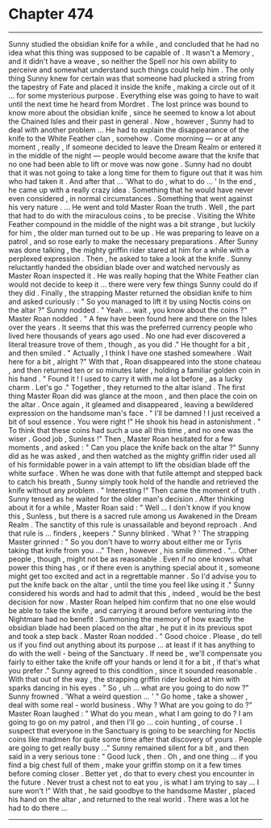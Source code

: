 
# Chapter 474


---

Sunny studied the obsidian knife for a while , and concluded that he had no idea what this thing was supposed to be capable of . It wasn't a Memory , and it didn't have a weave , so neither the Spell nor his own ability to perceive and somewhat understand such things could help him .
The only thing Sunny knew for certain was that someone had plucked a string from the tapestry of Fate and placed it inside the knife , making a circle out of it … for some mysterious purpose .
Everything else was going to have to wait until the next time he heard from Mordret . The lost prince was bound to know more about the obsidian knife , since he seemed to know a lot about the Chained Isles and their past in general .
Now , however , Sunny had to deal with another problem …
He had to explain the disappearance of the knife to the White Feather clan , somehow .
Come morning — or at any moment , really , if someone decided to leave the Dream Realm or entered it in the middle of the night — people would become aware that the knife that no one had been able to lift or move was now gone .
Sunny had no doubt that it was not going to take a long time for them to figure out that it was him who had taken it .
And after that ...
'What to do , what to do … '
In the end , he came up with a really crazy idea . Something that he would have never even considered , in normal circumstances . Something that went against his very nature .
… He went and told Master Roan the truth .
Well , the part that had to do with the miraculous coins , to be precise .
Visiting the White Feather compound in the middle of the night was a bit strange , but luckily for him , the older man turned out to be up . He was preparing to leave on a patrol , and so rose early to make the necessary preparations .
After Sunny was done talking , the mighty griffin rider stared at him for a while with a perplexed expression . Then , he asked to take a look at the knife .
Sunny reluctantly handed the obsidian blade over and watched nervously as Master Roan inspected it . He was really hoping that the White Feather clan would not decide to keep it … there were very few things Sunny could do if they did .
Finally , the strapping Master returned the obsidian knife to him and asked curiously :
" So you managed to lift it by using Noctis coins on the altar ?"
Sunny nodded .
" Yeah … wait , you know about the coins ?"
Master Roan nodded .
" A few have been found here and there on the Isles over the years . It seems that this was the preferred currency people who lived here thousands of years ago used . No one had ever discovered a literal treasure trove of them , though , as you did ."
He thought for a bit , and then smiled .
" Actually , I think I have one stashed somewhere . Wait here for a bit , alright ?"
With that , Roan disappeared into the stone chateau , and then returned ten or so minutes later , holding a familiar golden coin in his hand .
" Found it ! I used to carry it with me a lot before , as a lucky charm . Let's go ."
Together , they returned to the altar island .
The first thing Master Roan did was glance at the moon , and then place the coin on the altar . Once again , it gleamed and disappeared , leaving a bewildered expression on the handsome man's face .
" I'll be damned ! I just received a bit of soul essence . You were right !"
He shook his head in astonishment .
" To think that these coins had such a use all this time , and no one was the wiser . Good job , Sunless !"
Then , Master Roan hesitated for a few moments , and asked :
" Can you place the knife back on the altar ?"
Sunny did as he was asked , and then watched as the mighty griffin rider used all of his formidable power in a vain attempt to lift the obsidian blade off the white surface . When he was done with that futile attempt and stepped back to catch his breath , Sunny simply took hold of the handle and retrieved the knife without any problem .
" Interesting !"
Then came the moment of truth . Sunny tensed as he waited for the older man's decision .
After thinking about it for a while , Master Roan said :
" Well … I don't know if you know this , Sunless , but there is a sacred rule among us Awakened in the Dream Realm . The sanctity of this rule is unassailable and beyond reproach . And that rule is … finders , keepers ."
Sunny blinked .
'What ? '
The strapping Master grinned :
" So you don't have to worry about either me or Tyris taking that knife from you …"
Then , however , his smile dimmed .
"... Other people , though , might not be as reasonable . Even if no one knows what power this thing has , or if there even is anything special about it , someone might get too excited and act in a regrettable manner . So I'd advise you to put the knife back on the altar , until the time you feel like using it ."
Sunny considered his words and had to admit that this , indeed , would be the best decision for now . Master Roan helped him confirm that no one else would be able to take the knife , and carrying it around before venturing into the Nightmare had no benefit .
Summoning the memory of how exactly the obsidian blade had been placed on the altar , he put it in its previous spot and took a step back .
Master Roan nodded .
" Good choice . Please , do tell us if you find out anything about its purpose … at least if it has anything to do with the well - being of the Sanctuary . If need be , we'll compensate you fairly to either take the knife off your hands or lend it for a bit , if that's what you prefer ."
Sunny agreed to this condition , since it sounded reasonable .
With that out of the way , the strapping griffin rider looked at him with sparks dancing in his eyes .
" So , uh … what are you going to do now ?"
Sunny frowned .
'What a weird question … '
" Go home , take a shower , deal with some real - world business . Why ? What are you going to do ?"
Master Roan laughed :
" What do you mean , what I am going to do ? I am going to go on my patrol , and then I'll go … coin hunting , of course . I suspect that everyone in the Sanctuary is going to be searching for Noctis coins like madmen for quite some time after that discovery of yours . People are going to get really busy …"
Sunny remained silent for a bit , and then said in a very serious tone :
" Good luck , then . Oh , and one thing … if you find a big chest full of them , make your griffin stomp on it a few times before coming closer . Better yet , do that to every chest you encounter in the future . Never trust a chest not to eat you , is what I am trying to say … I sure won't !"
With that , he said goodbye to the handsome Master , placed his hand on the altar , and returned to the real world .
There was a lot he had to do there …

---

